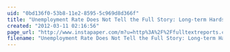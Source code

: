 ```yaml
---
uid: "0bd136f0-53b8-11e2-8595-5c969d8d366f"
title: "Unemployment Rate Does Not Tell the Full Story: Long-term Hardship a Tremendous Burden on Millions of Workers and the Economy  Full Text Reports..."
created: "2012-03-11 02:16:56"
page_url: "http://www.instapaper.com/m?u=http%3A%2F%2Ffulltextreports.com%2F2012%2F03%2F08%2Funemployment-rate-does-not-tell-the-full-story-long-term-hardship-a-tremendous-burden-on-millions-of-workers-and-the-economy%2F"
filename: "Unemployment Rate Does Not Tell the Full Story: Long-term Hardship a Tremendous Burden on Millions of Workers and the Economy  Full Text Reports.html"
---
```

